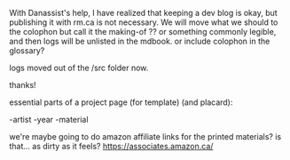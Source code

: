 With Danassist's help, I have realized that keeping a dev blog is okay,
but publishing it with rm.ca is not necessary. We will move what we should to the colophon but call it the making-of ?? or something commonly legible, and then logs will be unlisted in the mdbook. or include colophon in the glossary?

logs moved out of the /src folder now.

thanks!

essential parts of a project page (for template) (and placard):

-artist
-year
-material


we're maybe going to do amazon affiliate links for the printed materials? is that... as dirty as it feels?
https://associates.amazon.ca/
